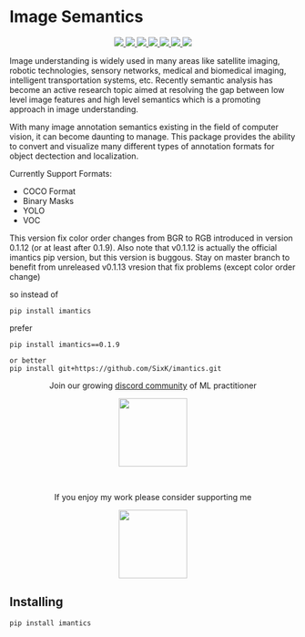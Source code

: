 # Image Semantics

<p align="center">
  <a href="/jsbroks/imantics/stargazers">
    <img src="https://img.shields.io/github/stars/jsbroks/imantics.svg">
  </a>
  <a href="/jsbroks/imantics/issues">
    <img src="https://img.shields.io/github/issues/jsbroks/imantics.svg">
  </a>
  <a href="https://tldrlegal.com/license/mit-license">
    <img src="https://img.shields.io/github/license/mashape/apistatus.svg">
  </a>
  <a href="https://travis-ci.org/jsbroks/imantics">
    <img src="https://travis-ci.org/jsbroks/imantics.svg?branch=master">
  </a>
  <a href="https://imantics.readthedocs.io/en/latest/?badge=latest">
    <img src="https://readthedocs.org/projects/imantics/badge/?version=latest">
  </a>
  <a href="https://pypi.org/project/imantics/">
    <img src="https://img.shields.io/pypi/v/imantics.svg">
  </a>
  <a href="https://pypi.org/project/imantics/">
    <img src="https://img.shields.io/pypi/dm/imantics.svg">
  </a>
</p>

Image understanding is widely used in many areas like satellite imaging, robotic technologies, sensory networks, medical and biomedical imaging, intelligent transportation systems, etc. Recently semantic analysis has become an active research topic aimed at resolving the gap between low level image features and high level semantics which is a promoting approach in image understanding.

With many image annotation semantics existing in the field of computer vision, it can become daunting to manage. This package provides the ability to convert and visualize many different types of annotation formats for object dectection and localization.

Currently Support Formats:

- COCO Format
- Binary Masks
- YOLO
- VOC

This version fix color order changes from BGR to RGB introduced in version 0.1.12 (or at least after 0.1.9).
Also note that v0.1.12 is actually the official imantics pip version, but this version is buggous.
Stay on master branch to benefit from unreleased v0.1.13 vresion that fix problems (except color order change)

so instead of 
```
pip install imantics
```
prefer
```
pip install imantics==0.1.9

or better
pip install git+https://github.com/SixK/imantics.git
```


<p align="center">Join our growing <a href="https://discord.gg/4zP5Qkj">discord community</a> of ML practitioner</p>
<p align="center">
  <a href="https://discord.gg/4zP5Qkj">
    <img src="https://discord.com/assets/e4923594e694a21542a489471ecffa50.svg" width="120">
  </a>
</p>

<br />

<p align="center">If you enjoy my work please consider supporting me</p>
<p align="center">
  <a href="https://www.patreon.com/jsbroks">
    <img src="https://c5.patreon.com/external/logo/become_a_patron_button@2x.png" width="120">
  </a>
</p>

## Installing

```
pip install imantics
```
